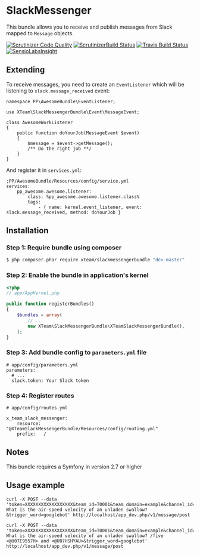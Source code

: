 SlackMessenger
==============

This bundle allows you to receive and publish messages from Slack mapped to `Message` objects.

[![Scrutinizer Code Quality](https://scrutinizer-ci.com/g/piotrpasich/SlackMessenger/badges/quality-score.png?b=master)](https://scrutinizer-ci.com/g/piotrpasich/SlackMessenger/?branch=master)
[![ScrutinizerBuild Status](https://scrutinizer-ci.com/g/piotrpasich/SlackMessenger/badges/build.png?b=master)](https://scrutinizer-ci.com/g/piotrpasich/SlackMessenger/build-status/master)
[![Travis Build Status](https://travis-ci.org/piotrpasich/SlackMessengerBundle.svg?branch=master)](https://travis-ci.org/piotrpasich/SlackMessengerBundle)
[![SensioLabsInsight](https://insight.sensiolabs.com/projects/a5e2dc1f-79fd-4077-91ef-168f0141f64e/mini.png)](https://insight.sensiolabs.com/projects/a5e2dc1f-79fd-4077-91ef-168f0141f64e)


Extending
---------

To receive messages, you need to create an `EventListener` which will be listening to `slack.message_received` event:

```
namespace PP\AwesomeBundle\EventListener;

use XTeam\SlackMessengerBundle\Event\MessageEvent;

class AwesomeWorkListener
{
    public function doYourJob(MessageEvent $event)
    {
        $message = $event->getMessage();
        /** Do the right job **/
    }
}
```

And register it in `services.yml`:

```
;PP/AwesomeBundle/Resources/config/service.yml
services:
    pp_awesome.awesome.listener:
        class: %pp_awesome.awesome.listener.class%
        tags:
            - { name: kernel.event_listener, event: slack.message_received, method: doYourJob }
```


Installation
------------

### Step 1: Require bundle using composer

``` bash
$ php composer.phar require xteam/slackmessengerbundle "dev-master"
```

### Step 2: Enable the bundle in application's kernel

``` php
<?php
// app/AppKernel.php

public function registerBundles()
{
    $bundles = array(
        // ...
        new XTeam\SlackMessengerBundle\XTeamSlackMessengerBundle(),
    );
}
```

### Step 3: Add bundle config to `parameters.yml` file

```
# app/config/parameters.yml
parameters:
  # ...
  slack.token: Your Slack token
```

### Step 4: Register routes

```
# app/config/routes.yml

x_team_slack_messenger:
    resource: "@XTeamSlackMessengerBundle/Resources/config/routing.yml"
    prefix:   /

```

Notes
-----

This bundle requires a Symfony in version 2.7 or higher

Usage example
-------------

```
curl -X POST --data 'token=XXXXXXXXXXXXXXXXXX&team_id=T0001&team_domain=example&channel_id=C2147483705&channel_name=test&timestamp=1355517523.000005&user_id=U2147483697&user_name=Steve&text=googlebot: What is the air-speed velocity of an unladen swallow?&trigger_word=googlebot' http://localhost/app_dev.php/v1/message/post

curl -X POST --data 'token=XXXXXXXXXXXXXXXXXX&team_id=T0001&team_domain=example&channel_id=C2147483705&channel_name=test&timestamp=1355517523.000005&user_id=U2147483697&user_name=Steve&text=googlebot: What is the air-speed velocity of an unladen swallow? /five <@U07E9557H> and <@U07HSHYAU>&trigger_word=googlebot' http://localhost/app_dev.php/v1/message/post
```

